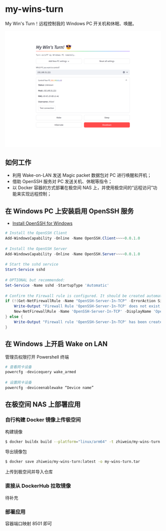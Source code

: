 # my-wins-turn

My Win's Turn！远程控制我的 Windows PC 开关机和休眠、唤醒。

![](./screenshot.png)

## 如何工作

- 利用 Wake-on-LAN 发送 Magic packet 数据包对 PC 进行唤醒和开机；
- 借助 OpenSSH 服务对 PC 发送关机、休眠等指令；
- 以 Docker 容器的方式部署在极空间 NAS 上，并使用极空间的“远程访问”功能来实现远程控制；

## 在 Windows PC 上安装启用 OpenSSH 服务

- [Install OpenSSH for Windows](https://learn.microsoft.com/en-us/windows-server/administration/openssh/openssh_install_firstuse?tabs=powershell#install-openssh-for-windows)

```powershell
# Install the OpenSSH Client
Add-WindowsCapability -Online -Name OpenSSH.Client~~~~0.0.1.0

# Install the OpenSSH Server
Add-WindowsCapability -Online -Name OpenSSH.Server~~~~0.0.1.0

# Start the sshd service
Start-Service sshd

# OPTIONAL but recommended:
Set-Service -Name sshd -StartupType 'Automatic'

# Confirm the Firewall rule is configured. It should be created automatically by setup. Run the following to verify
if (!(Get-NetFirewallRule -Name "OpenSSH-Server-In-TCP" -ErrorAction SilentlyContinue | Select-Object Name, Enabled)) {
    Write-Output "Firewall Rule 'OpenSSH-Server-In-TCP' does not exist, creating it..."
    New-NetFirewallRule -Name 'OpenSSH-Server-In-TCP' -DisplayName 'OpenSSH Server (sshd)' -Enabled True -Direction Inbound -Protocol TCP -Action Allow -LocalPort 22
} else {
    Write-Output "Firewall rule 'OpenSSH-Server-In-TCP' has been created and exists."
}
```

## 在 Windows 上开启 Wake on LAN

管理员权限打开 Powershell 终端

```powershell
# 查看网卡设备
powercfg -devicequery wake_armed

# 设置网卡设备
powercfg -deviceenablewake “Device name”
```

## 在极空间 NAS 上部署应用

### 自行构建 Docker 镜像上传极空间

构建镜像
```bash
$ docker buildx build --platform="linux/arm64" -t zhiweio/my-wins-turn:latest .
```

导出镜像包
```bash
$ docker save zhiweio/my-wins-turn:latest -o my-wins-turn.tar
```

上传到极空间并导入仓库

### 直接从 DockerHub 拉取镜像

待补充

### 部署应用

容器端口映射 8501 即可
